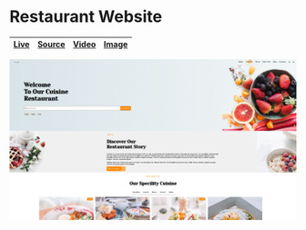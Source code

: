 [cuisine-restaurant-frontend image]: https://raw.githubusercontent.com/RascalTwo/static-websites/assets/assets/12927498-Cuisine-Restaurant-Website/1920x1080.png "Website of a Cuisine Restaurant"
[cuisine-restaurant-frontend video]: https://raw.githubusercontent.com/RascalTwo/static-websites/assets/assets/12927498-Cuisine-Restaurant-Website/1920x1080.webm
[cuisine-restaurant-frontend live]: https://rascaltwo.github.io-websites/12927498-Cuisine-Restaurant-Website
[cuisine-restaurant-frontend source]: https://github.com/RascalTwo/static-websites/tree/main/12927498-Cuisine-Restaurant-Website

# Restaurant Website

| [Live][cuisine-restaurant-frontend live] | [Source][cuisine-restaurant-frontend source] | [Video][cuisine-restaurant-frontend video] | [Image][cuisine-restaurant-frontend image] |
| - | - | - | - |

[![Website of a Cuisine Restaurant][cuisine-restaurant-frontend image]][cuisine-restaurant-frontend video]
